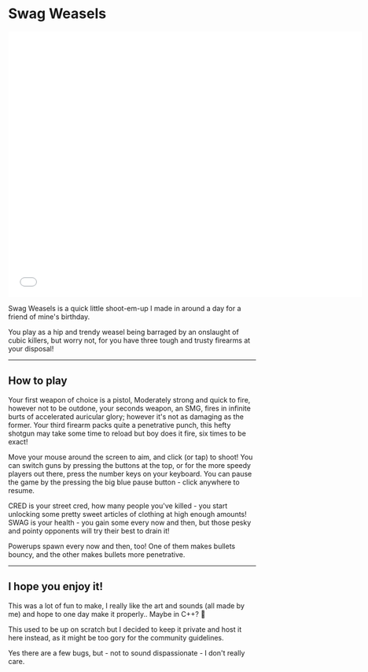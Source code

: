 # Swag Weasels
<div style="left:calc(50vw - 360); width:100vw; position:absolute;">
<iframe src="/games/swag-weaselz/packaged" allowtransparency="true" width="720" height="540" frameborder="0" scrolling="no" allowfullscreen></iframe>
</div>
<div style="height:540"></div> <!-- Compensation-->

Swag Weasels is a quick little shoot-em-up I made in around a day for a friend of mine's birthday.

You play as a hip and trendy weasel being barraged by an onslaught of cubic killers, but worry not, for you have three tough and trusty firearms at your disposal!

---

## How to play
Your first weapon of choice is a pistol, Moderately strong and quick to fire, however not to be outdone, your seconds weapon, an SMG, fires in infinite burts of accelerated auricular glory; however it's not as damaging as the former. Your third firearm packs quite a penetrative punch, this hefty shotgun may take some time to reload but boy does it fire, six times to be exact!

Move your mouse around the screen to aim, and click (or tap) to shoot! You can switch guns by pressing the buttons at the top, or for the more speedy players out there, press the number keys on your keyboard. You can pause the game by the pressing the big blue pause button - click anywhere to resume.

<r>CRED</r> is your street cred, how many people you've killed - you start unlocking some pretty sweet articles of clothing at high enough amounts! <r>SWAG</r> is your health - you gain some every now and then, but those pesky and pointy opponents will try their best to drain it!

Powerups spawn every now and then, too! One of them makes bullets bouncy, and the other makes bullets more penetrative.

---

## I hope you enjoy it!
This was a lot of fun to make, I really like the art and sounds (all made by me) and hope to one day make it properly.. Maybe in C++? 🤔

This used to be up on scratch but I decided to keep it private and host it here instead, as it might be too gory for the community guidelines.

Yes there are a few bugs, but - not to sound dispassionate - I don't really care.

<script>
    document.getElementById("footer").innerHTML += "<span> - July 2022</span>"
    // ~07/08/22
</script>
